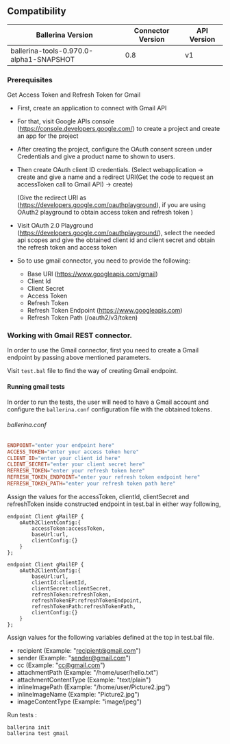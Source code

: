 ## Compatibility

| Ballerina Version         | Connector Version         | API Version |
| ------------------------- | ------------------------- | ------------|
| ballerina-tools-0.970.0-alpha1-SNAPSHOT  | 0.8   |   v1     |

### Prerequisites
Get Access Token and Refresh Token for Gmail

* First, create an application to connect with Gmail API
* For that, visit Google APIs console (https://console.developers.google.com/) to create a project and create an app for the project
* After creating the project, configure the OAuth consent screen under Credentials and give a product name to shown to users.
* Then create OAuth client ID credentials. (Select webapplication -> create and give a name and a redirect URI(Get the code to request an accessToken call to Gmail API) -> create)

    (Give the redirect URI as (https://developers.google.com/oauthplayground), if you are using OAuth2 playground to obtain access token and refresh token )
* Visit OAuth 2.0 Playground (https://developers.google.com/oauthplayground/), select the needed api scopes and give the obtained client id and client secret and obtain the refresh token and access token 

* So to use gmail connector, you need to provide the following:
    * Base URl (https://www.googleapis.com/gmail)
    * Client Id
    * Client Secret
    * Access Token
    * Refresh Token
    * Refresh Token Endpoint (https://www.googleapis.com)
    * Refresh Token Path (/oauth2/v3/token)
    
### Working with Gmail REST connector.

In order to use the Gmail connector, first you need to create a Gmail endpoint by passing above mentioned parameters.

Visit `test.bal` file to find the way of creating Gmail endpoint.

#### Running gmail tests
In order to run the tests, the user will need to have a Gmail account and configure the `ballerina.conf` configuration
file with the obtained tokens.

###### ballerina.conf
```ballerina.conf
ENDPOINT="enter your endpoint here"
ACCESS_TOKEN="enter your access token here"
CLIENT_ID="enter your client id here"
CLIENT_SECRET="enter your client secret here"
REFRESH_TOKEN="enter your refresh token here"
REFRESH_TOKEN_ENDPOINT="enter your refresh token endpoint here"
REFRESH_TOKEN_PATH="enter your refresh token path here"
```

Assign the values for the accessToken, clientId, clientSecret and refreshToken inside constructed endpoint in test.bal in either way following,
```ballerina
endpoint Client gMailEP {
    oAuth2ClientConfig:{
        accessToken:accessToken,
        baseUrl:url,
        clientConfig:{}
    }
};
```

```ballerina
endpoint Client gMailEP {
    oAuth2ClientConfig:{
        baseUrl:url,
        clientId:clientId,
        clientSecret:clientSecret,
        refreshToken:refreshToken,
        refreshTokenEP:refreshTokenEndpoint,
        refreshTokenPath:refreshTokenPath,
        clientConfig:{}
    }
};
```

Assign values for the following variables defined at the top in test.bal file.
* recipient (Example: "recipient@gmail.com")
* sender (Example: "sender@gmail.com")
* cc (Example: "cc@gmail.com")
* attachmentPath (Example: "/home/user/hello.txt")
* attachmentContentType (Example: "text/plain")
* inlineImagePath (Example: "/home/user/Picture2.jpg")
* inlineImageName (Example: "Picture2.jpg")
* imageContentType (Example: "image/jpeg")

Run tests :

```
ballerina init
ballerina test gmail
```
 